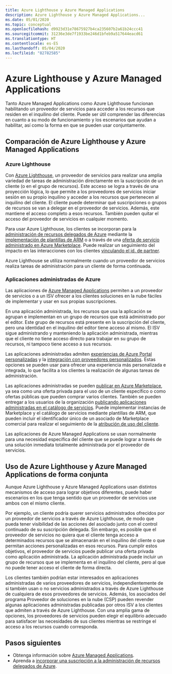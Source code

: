 ```yaml
---
title: Azure Lighthouse y Azure Managed Applications
description: Azure Lighthouse y Azure Managed Applications...
ms.date: 05/01/2020
ms.topic: conceptual
ms.openlocfilehash: d9923d31e78675927b4ca235607b2a61b24ccc41
ms.sourcegitcommit: 31236e3de7f1933be246d1bfeb9a517644eacd61
ms.translationtype: HT
ms.contentlocale: es-ES
ms.lasthandoff: 05/04/2020
ms.locfileid: "82782585"
---
```

# <a name="azure-lighthouse-and-azure-managed-applications"></a>Azure Lighthouse y Azure Managed Applications

Tanto Azure Managed Applications como Azure Lighthouse funcionan habilitando un proveedor de servicios para acceder a los recursos que residen en el inquilino del cliente. Puede ser útil comprender las diferencias en cuanto a su modo de funcionamiento y los escenarios que ayudan a habilitar, así como la forma en que se pueden usar conjuntamente.

## <a name="comparing-azure-lighthouse-and-azure-managed-applications"></a>Comparación de Azure Lighthouse y Azure Managed Applications

### <a name="azure-lighthouse"></a>Azure Lighthouse

Con [Azure Lighthouse](../overview.md), un proveedor de servicios para realizar una amplia variedad de tareas de administración directamente en la suscripción de un cliente (o en el grupo de recursos). Este acceso se logra a través de una proyección lógica, lo que permite a los proveedores de servicios iniciar sesión en su propio inquilino y acceder a los recursos que pertenecen al inquilino del cliente. El cliente puede determinar qué suscripciones o grupos de recursos se van a delegar en el proveedor de servicios. Además, este mantiene el acceso completo a esos recursos. También pueden quitar el acceso del proveedor de servicios en cualquier momento.

Para usar Azure Lighthouse, los clientes se incorporan para la [administración de recursos delegados de Azure](azure-delegated-resource-management.md) mediante la [implementación de plantillas de ARM](../how-to/onboard-customer.md) o a través de una [oferta de servicio administrado en Azure Marketplace](managed-services-offers.md). Puede realizar un seguimiento del impacto en las interacciones con los clientes [vinculando el id. de partner](../../cost-management-billing/manage/link-partner-id.md).

Azure Lighthouse se utiliza normalmente cuando un proveedor de servicios realiza tareas de administración para un cliente de forma continuada.

### <a name="azure-managed-applications"></a>Aplicaciones administradas de Azure

Las aplicaciones de [Azure Managed Applications](../../azure-resource-manager/managed-applications/overview.md) permiten a un proveedor de servicios o a un ISV ofrecer a los clientes soluciones en la nube fáciles de implementar y usar en sus propias suscripciones.

En una aplicación administrada, los recursos que usa la aplicación se agrupan e implementan en un grupo de recursos que está administrado por el editor. Este grupo de recursos está presente en la suscripción del cliente, pero una identidad en el inquilino del editor tiene acceso al mismo. El ISV sigue administrando y manteniendo la aplicación administrada, mientras que el cliente no tiene acceso directo para trabajar en su grupo de recursos, ni tampoco tiene acceso a sus recursos.

Las aplicaciones administradas admiten [experiencias de Azure Portal personalizadas](../../azure-resource-manager/managed-applications/concepts-view-definition.md) y la [integración con proveedores personalizados](../../azure-resource-manager/managed-applications/tutorial-create-managed-app-with-custom-provider.md). Estas opciones se pueden usar para ofrecer una experiencia más personalizada e integrada, lo que facilita a los clientes la realización de algunas tareas de administración.

Las aplicaciones administradas se pueden [publicar en Azure Marketplace](../../azure-resource-manager/managed-applications/publish-marketplace-app.md), ya sea como una oferta privada para el uso de un cliente específico o como ofertas públicas que pueden comprar varios clientes. También se pueden entregar a los usuarios de la organización [publicando aplicaciones administradas en el catálogo de servicios](../../azure-resource-manager/managed-applications/publish-service-catalog-app.md). Puede implementar instancias de Marketplace y el catálogo de servicios mediante plantillas de ARM, que pueden incluir el identificador único de un asociado de Marketplace comercial para realizar el seguimiento de la [atribución de uso del cliente](../../marketplace/azure-partner-customer-usage-attribution.md).

Las aplicaciones de Azure Managed Applications se usan normalmente para una necesidad específica del cliente que se puede lograr a través de una solución inmediata totalmente administrada por el proveedor de servicios.

## <a name="using-azure-lighthouse-and-azure-managed-applications-together"></a>Uso de Azure Lighthouse y Azure Managed Applications de forma conjunta

Aunque Azure Lighthouse y Azure Managed Applications usan distintos mecanismos de acceso para lograr objetivos diferentes, puede haber escenarios en los que tenga sentido que un proveedor de servicios use ambos con el mismo cliente.

Por ejemplo, un cliente podría querer servicios administrados ofrecidos por un proveedor de servicios a través de Azure Lighthouse, de modo que pueda tener visibilidad de las acciones del asociado junto con el control continuado de su suscripción delegada. Sin embargo, es posible que el proveedor de servicios no quiera que el cliente tenga acceso a determinados recursos que se almacenarán en el inquilino del cliente o que permitan acciones personalizadas en esos recursos. Para cumplir estos objetivos, el proveedor de servicios puede publicar una oferta privada como aplicación administrada. La aplicación administrada puede incluir un grupo de recursos que se implementa en el inquilino del cliente, pero al que no puede tener acceso el cliente de forma directa.

Los clientes también podrían estar interesados en aplicaciones administradas de varios proveedores de servicios, independientemente de si también usan o no servicios administrados a través de Azure Lighthouse de cualquiera de esos proveedores de servicios. Además, los asociados del programa Proveedor de soluciones en la nube (CSP) pueden revender algunas aplicaciones administradas publicadas por otros ISV a los clientes que admiten a través de Azure Lighthouse. Con una amplia gama de opciones, los proveedores de servicios pueden elegir el equilibrio adecuado para satisfacer las necesidades de sus clientes mientras se restringe el acceso a los recursos cuando corresponda.

## <a name="next-steps"></a>Pasos siguientes

- Obtenga información sobre [Azure Managed Applications](../../azure-resource-manager/managed-applications/overview.md).
- Aprenda a [incorporar una suscripción a la administración de recursos delegados de Azure](../how-to/onboard-customer.md).
